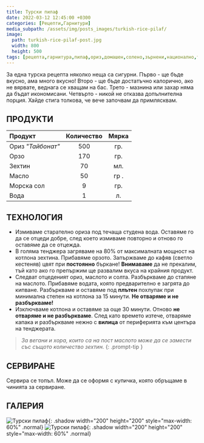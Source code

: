 ```yaml
---
title: Турски пилаф
date: 2022-03-12 12:45:00 +0300
categories: [Рецепти,Гарнитури]
media_subpath: /assets/img/posts_images/turkish-rice-pilaf/
image:
  path: turkish-rice-pilaf-post.jpg
  width: 800
  height: 500
tags: [рецепта,гарнитура,пилаф,ориз,домашен,солено,зърнени,национално,турско,постно]   # TAG names should always be lowercase
---
```


За една турска рецепта няколко неща са сигурни. Първо - ще бъде вкусно, ама много вкусно! Второ - ще бъде достатъчно калорично, ако не вярвате, веднага се хващам на бас. Трето - мазнина или захар няма да бъдат икономисани. Четвърто - никой не отказва допълнителна порция. Хайде стига толкова, че вече започвам да примлясквам.

## **ПРОДУКТИ**

| Продукт                    |Количество  |Мярка   |
|:---------------------------|:----------:|:------:|
|Ориз *"Тайбонат"*           |500         |гр.     |
|Орзо                        |170         |гр.     |
|Зехтин                      |70          |мл.     |
|Масло                       |50          |гр .    |
|Морска сол                  |9           |гр.     |
|Вода                        |1           |л.      |

## **ТЕХНОЛОГИЯ**

* Измиваме старателно ориза под течаща студена вода. Оставяме го да се отцеди добре, след което измиваме повторно и отново го оставяме да се отцежда.
* В голяма тенджера загряваме на 80% от максималната мощност на котлона зехтина. Прибавяме орзото. Запържваме до кафяв (светло кестеняв) цвят при **постоянно** бъркане! **Внимаваме** да не прекалим, тъй като ако го препържим ще развалим вкуса на крайния продукт.
* Следват отцеденият ориз, маслото и солта. Разбъркваме до стапяне на маслото. Прибавяме водата, която предварително е загрята до кипване. Разбъркваме и оставяме под **плътен** похлупак при минимална степен на котлона за 15 минути. **Не отваряме и не разбъркваме!**
* Изключваме котлона и оставяме за още 30 минути. Отново **не отваряме и не разбъркваме**. След като времето изтече, отваряме капака и разбъркваме нежно с **вилица** от периферията към центъра на тенджерата.

> *За вегани и хора, които са на пост маслото може да се замести със същото количество зехтин.*
{: .prompt-tip }

## **СЕРВИРАНЕ**

Сервира се топъл. Може да се оформя с купичка, която обръщаме в чинията за сервиране.

## **ГАЛЕРИЯ**

![Турски пилаф](turkish-rice-pilaf-01.jpg){: .shadow width="200" height="200" style="max-width: 60%" .normal}
![Турски пилаф](turkish-rice-pilaf-02.jpg){: .shadow width="200" height="200" style="max-width: 60%" .normal}
